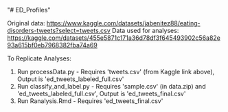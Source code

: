 "# ED_Profiles" 

Original data: https://www.kaggle.com/datasets/jabenitez88/eating-disorders-tweets?select=tweets.csv
Data used for analyses: https://kaggle.com/datasets/455e5871c171a36d78df3f645493902c56a82e93a615bf0eb7968382fba74a69

To Replicate Analyses:
1. Run processData.py - Requires 'tweets.csv' (from Kaggle link above), Output is 'ed_tweets_labeled_full.csv'
2. Run classify_and_label.py - Requires 'sample.csv' (in data.zip) and 'ed_tweets_labeled_full.csv', Output is 'ed_tweets_final.csv'
3. Run Ranalysis.Rmd - Requires 'ed_tweets_final.csv'
